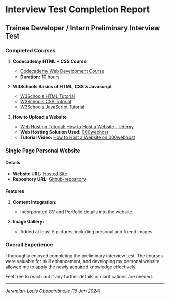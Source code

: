# Interview Test Completion Report  

## Trainee Developer / Intern Preliminary Interview Test

### Completed Courses

1. **Codecademy HTML + CSS Course**
   - [Codecademy Web Development Course](https://www.codecademy.com/learn/web)
   - **Duration:** 10 hours

2. **W3Schools Basics of HTML, CSS & Javascript**
   - [W3Schools HTML Tutorial](https://www.w3schools.com/html/)
   - [W3Schools CSS Tutorial](https://www.w3schools.com/css/)
   - [W3Schools JavaScript Tutorial](https://www.w3schools.com/js/)

3. **How to Upload a Website**
   - [Web Hosting Tutorial: How to Host a Website - Udemy](https://www.udemy.com/course/how-to-make-a-wordpress-website-2017)
   - **Web Hosting Solution Used:** [000webhost](https://www.000webhost.com/)
   - **Tutorial Video:** [How to Host a Website on 000webhost](https://www.youtube.com/watch?v=wyLVxfReHEc)

### Single Page Personal Website

#### Details

- **Website URL:** [Hosted Site](https://jjboy55.github.io/interview-test/)
- **Repository URL:** [Github-repository](https://github.com/jjboy55)

#### Features

1. **Content Integration:**
   - Incorporated CV and Portfolio details into the website.

2. **Image Gallery:**
   - Added at least 5 pictures, including personal and friend images.

### Overall Experience

I thoroughly enjoyed completing the preliminary interview test. The courses were valuable for skill enhancement, and developing my personal website allowed me to apply the newly acquired knowledge effectively.

Feel free to reach out if any further details or clarifications are needed.

---

*Jeremiah-Louis Obobairibhojie*
*(16 Jan 2024)*
